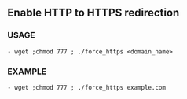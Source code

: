 ## Enable HTTP to HTTPS redirection

### USAGE

	- wget ;chmod 777 ; ./force_https <domain_name>
	
### EXAMPLE
	
	- wget ;chmod 777 ; ./force_https example.com
